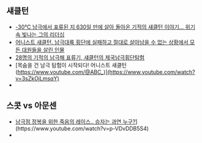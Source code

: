 

## 섀클턴
* [-30℃ 남극에서 표류된 지 630일 만에 살아 돌아온 기적의 섀클턴 이야기... 위기 속 빛나는 그의 리더십](https://www.youtube.com/watch?v=yEcZK1Q4NmA)
* [어니스트 섀클턴. 남극대륙 횡단에 실패하고 절대로 살아남을 수 없는 상황에서 모든 대원들을 살린 인물](https://www.youtube.com/watch?v=8rDiQJx9K-s)
* [28명의 기적의 남극해 표류기, 섀클턴의 제국남극횡단탐험](https://www.youtube.com/watch?v=Km8F1PY7iD4)
* [목숨을 건 남극 탐험이 시작되다! 어니스트 섀클턴(https://www.youtube.com/@ABC_)](https://www.youtube.com/watch?v=3sZkOjLmsqY)
* 

## 스콧 vs 아문센
* [남극점 정복을 위한 죽음의 레이스.. 승자는 과연 누구?](https://www.youtube.com/@ABC_)](https://www.youtube.com/watch?v=p-VDvDDB5S4)
* 
